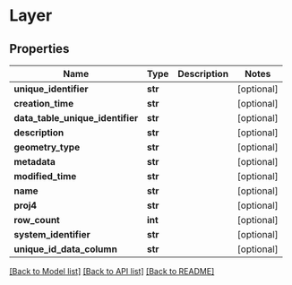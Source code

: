 # Layer

## Properties
Name | Type | Description | Notes
------------ | ------------- | ------------- | -------------
**unique_identifier** | **str** |  | [optional] 
**creation_time** | **str** |  | [optional] 
**data_table_unique_identifier** | **str** |  | [optional] 
**description** | **str** |  | [optional] 
**geometry_type** | **str** |  | [optional] 
**metadata** | **str** |  | [optional] 
**modified_time** | **str** |  | [optional] 
**name** | **str** |  | [optional] 
**proj4** | **str** |  | [optional] 
**row_count** | **int** |  | [optional] 
**system_identifier** | **str** |  | [optional] 
**unique_id_data_column** | **str** |  | [optional] 

[[Back to Model list]](../README.md#documentation-for-models) [[Back to API list]](../README.md#documentation-for-api-endpoints) [[Back to README]](../README.md)


